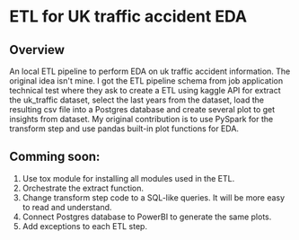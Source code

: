 # ETL for UK traffic accident EDA

## Overview
An local ETL pipeline to perform EDA on uk traffic accident information. The original idea isn't mine. I got the ETL pipeline schema from job application technical test where they ask to create a ETL using kaggle API for extract the uk_traffic dataset, select the last years from the dataset, load the resulting csv file into a Postgres database and create several plot to get insights from dataset. My original contribution is to use PySpark for the transform step and use pandas built-in plot functions for EDA.

## Comming soon:

1) Use tox module for installing all modules used in the ETL.
2) Orchestrate the extract function.
3) Change transform step code to a SQL-like queries. It will be more easy to read and understand.
4) Connect Postgres database to PowerBI to generate the same plots.
5) Add exceptions to each ETL step. 
